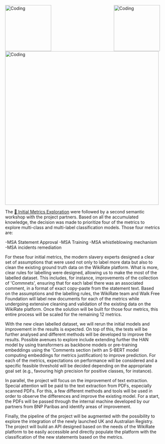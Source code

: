 

<img align="left" alt="Coding" width="150" src="https://user-images.githubusercontent.com/64998301/143171138-777e6d3d-3442-4872-8ada-e1bd311a49f9.png">

<img align="right" alt="Coding" width="150" src="https://user-images.githubusercontent.com/64998301/143171267-86860e2b-8a25-440e-b778-a860ceac7e99.png">

<img align="center" alt="Coding" width="500" src="https://cdn.dribbble.com/users/917530/screenshots/2879128/media/6008ce6d81787b9aa0ed9c0101b75567.gif">





The [📔 Initial Metrics Exploration](https://github.com/the-future-society/Project-AIMS-AI-against-Modern-Slavery/tree/main/%F0%9F%93%94%20Initial%20Metrics%20Exploration)  were followed by a second semantic workshop with the project partners. Based on all the accumulated knowledge, the decision was made to prioritize four of the metrics to explore multi-class and multi-label classification models.  Those four metrics are: 

-MSA Statement Approval
-MSA Training
-MSA whistleblowing mechanism
-MSA incidents remediation

For these four initial metrics, the modern slavery experts designed a clear set of assumptions that were used not only to label more data but also to clean the existing ground truth data on the WikiRate platform. What is more, clear rules for labelling were designed, allowing us to make the most of the labelled dataset. This includes, for instance, improvements of the collection of 'Commnets', ensuring that for each label there was an associated comment, in a format of exact copy-paste from the statement text. Based on the assumptions and the labelling rules, the WikiRate team and Walk Free Foundation will label new documents for each of the metrics while undergoing extensive cleaning and validation of the existing data on the WikiRate platform. Once the solution will be built for those four metrics, this entire process will be scaled for the remaining 12 metrics. 

With the new clean labelled dataset, we will rerun the initial models and improvement in the results is expected. On top of this, the tests will be further analysed and different methods will be developed to improve the results. Possible avenues to explore include extending further the HAN model by using transformers as backbone models or pre-training embeddings using the 'Comments section (with an S-BERT model computing embeddings for metrics justification) to improve prediction. For each of the metrics, expectations on performance will be considered and a specific feasible threshold will be decided depending on the appropriate goal set (e.g., favouring high precision for positive classes, for instance).

In parallel, the project will focus on the improvement of text extraction. Special attention will be paid to the text extraction from PDFs, especially scanned PDFs. For this, a few different methods and tools will be used in order to observe the differences and improve the existing model. For a start, the PDFs will be passed through the internal machine developed by our partners from BNP Paribas and identify areas of improvement. 

Finally, the pipeline of the project will be augmented with the possibility to explore the integration of the newly launched UK and Australian Registry. The project will build an API designed based on the needs of the WikiRate platform to be easily accessible and directly populate the platform with the classification of the new statements based on the metrics. 


